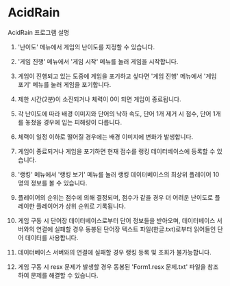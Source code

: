 # AcidRain

AcidRain 프로그램 설명

1. '난이도' 메뉴에서 게임의 난이도를 지정할 수 있습니다.

2. '게임 진행' 메뉴에서 '게임 시작' 메뉴를 눌러 게임을 시작합니다.

3. 게임이 진행되고 있는 도중에 게임을 포기하고 싶다면 '게임 진행' 메뉴에서 '게임 포기' 메뉴를 눌러 게임을 포기합니다.

4. 제한 시간(2분)이 소진되거나 체력이 0이 되면 게임이 종료됩니다.

5. 각 난이도에 따라 배경 이미지와 단어의 낙하 속도, 단어 1개 제거 시 점수, 단어 1개를 놓쳤을 경우에 입는 피해량이 다릅니다.

6. 체력이 일정 이하로 떨어질 경우에는 배경 이미지에 변화가 발생합니다.

7. 게임이 종료되거나 게임을 포기하면 현재 점수를 랭킹 데이터베이스에 등록할 수 있습니다.

8. '랭킹' 메뉴에서 '랭킹 보기' 메뉴를 눌러 랭킹 데이터베이스의 최상위 플레이어 10명의 정보를 볼 수 있습니다.

9. 플레이어의 순위는 점수에 의해 결정되며, 점수가 같을 경우 더 어려운 난이도로 플레이한 플레이어가 상위 순위로 기록됩니다.

10. 게임 구동 시 단어장 데이터베이스로부터 단어 정보들을 받아오며, 데이터베이스 서버와의 연결에 실패할 경우 동봉된 단어장 텍스트 파일(한글.txt)로부터 읽어들인 단어 데이터를 사용합니다.

11. 데이터베이스 서버와의 연결에 실패할 경우 랭킹 등록 및 조회가 불가능합니다.

12. 게임 구동 시 resx 문제가 발생할 경우 동봉된 'Form1.resx 문제.txt' 파일을 참조하여 문제를 해결할 수 있습니다.
